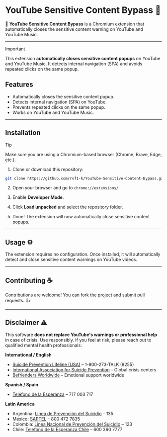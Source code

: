 # YouTube Sensitive Content Bypass 🧘

🚀 **YouTube Sensitive Content Bypass** is a Chromium extension that automatically closes the sensitive content warning on YouTube and YouTube Music.

---

> [!IMPORTANT]
> This extension **automatically closes sensitive content popups** on YouTube and YouTube Music. It detects internal navigation (SPA) and avoids repeated clicks on the same popup.

## Features

- Automatically closes the sensitive content popup.
- Detects internal navigation (SPA) on YouTube.
- Prevents repeated clicks on the same popup.
- Works on YouTube and YouTube Music.

---

## Installation

> [!TIP]
> Make sure you are using a Chromium-based browser (Chrome, Brave, Edge, etc.).

1. Clone or download this repository:

```bash
git clone https://github.com/rvf1-k/YouTube-Sensitive-Content-Bypass.git
````

2. Open your browser and go to `chrome://extensions/`.

3. Enable **Developer Mode**.

4. Click **Load unpacked** and select the repository folder.

5. Done! The extension will now automatically close sensitive content popups.

---

## Usage ⚙️

The extension requires no configuration. Once installed, it will automatically detect and close sensitive content warnings on YouTube videos.

---

## Contributing ☕

Contributions are welcome! You can fork the project and submit pull requests. 👍

---

## Disclaimer ⚠️


 This software **does not replace YouTube's warnings or professional help** in case of crisis.
 Use responsibly. If you feel at risk, please reach out to qualified mental health professionals:

 **International / English**
 - [Suicide Prevention Lifeline (USA)](https://suicidepreventionlifeline.org) – 1-800-273-TALK (8255)
 - [International Association for Suicide Prevention](https://www.iasp.info/resources/Crisis-Centres/) – Global crisis centers
 - [Befrienders Worldwide](https://www.befrienders.org/) – Emotional support worldwide

 **Spanish / Spain**
 - [Teléfono de la Esperanza](https://www.telefonodelaesperanza.org/) – 717 003 717

 **Latin America**
 - Argentina: [Línea de Prevención del Suicidio](http://www.salaspsiquiatria.org.ar/) – 135
 - Mexico: [SAPTEL](https://sap.org.mx/) – 800 472 7835
 - Colombia: [Línea Nacional de Prevención del Suicidio](https://www.minsalud.gov.co/) – 123
 - Chile: [Teléfono de la Esperanza Chile](https://www.telefonodelaesperanza.cl/) – 600 360 7777
